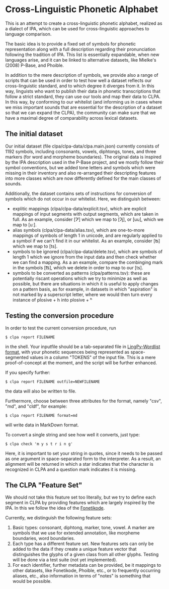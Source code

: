 Cross-Linguistic Phonetic Alphabet
==================================

This is an attempt to create a cross-linguistic phonetic alphabet, realized as
a dialect of IPA, which can be used for cross-linguistic approaches to language
comparison.

The basic idea is to provide a fixed set of symbols for phonetic representation
along with a full description regarding their pronunciation following the
tradition of IPA. This list is essentially expandable, when new languages
arise, and it can be linked to alternative datasets, like Mielke's (2008)
P-Base, and Phoible.

In addition to the mere description of symbols, we provide also a range of
scripts that can be used in order to test how well a dataset reflects our
cross-linguistic standard, and to which degree it diverges from it. In this
way, linguists who want to publish their data in phonetic transcriptions that
follow a strict standard, they can use our tools and map their data to CLPA. In
this way, by conforming to our whitelist (and informing us in cases where we
miss important sounds that are essential for the description of a dataset so
that we can expand the CLPA), the community can make sure that we have a
maximal degree of comparability across lexical datasets. 

## The initial dataset

Our initial dataset (file clpa/clpa-data/clpa.main.json) currently consists of 1192 symbols,
including consonants, vowels, diphtongs, tones, and three markers (for word and
morpheme boundaries).  The original data is inspired by the IPA description
used in the P-Base project, and we mostly follow their symbol conventions, but
we added tone letters and symbols which were missing in their inventory and also re-arranged their descripting features into more classes which are now differently defined for the main classes of sounds.

Additionally, the dataset contains sets of instructions for conversion of
symbols which do not occur in our whitelist. Here, we distinguish between:

* explitic mappings (clpa/clpa-data/explicit.tsv), which are explicit mappings of input segments with output segments, which are taken in full. As an example, consider [ʔʲ] which we map to [ʔj], or [uu], which we map to [uː].
* alias symbols (clpa/clpa-data/alias.tsv), which are one-to-more mappings of symbols of length 1 in unicode, and are regularly applied to a symbol if we can't find it in our whitelist. As an example, consider [ʦ] which we map to [ts].
* symbols to be ignored (clpa/clpa-data/delete.tsv), which are symbols of length 1 which we ignore from the input data and then check whether we can find a mapping. As a an example, compare the combinging mark in the symbols [t͡s], which we delete in order to map to our [ts].
* symbols to be converted as patterns (clpa/patterns.tsv): these are potentially riscant operations which we try to minimize as well as possible, but there are situations in which it is useful to apply changes on a pattern basis, as for example, in datasets in which "aspiration" is not marked by a superscript letter, where we would then turn every instance of plosive + h into plosive + ʰ


## Testing the conversion procedure

In order to test the current conversion procedure, run 

```shell
$ clpa report FILENAME
```

in the shell. Your inputfile should be a tab-separated file in [LingPy-Wordlist format](http://lingpy.org/tutorial/lingpy.basic.wordlist.html), with your phonetic sequences being represented as space-segmented values in a column "TOKENS" of the input file. This is a mere proof-of-concept at the moment, and the script will be further enhanced. 

If you specify further:

```shell
$ clpa report FILENAME outfile=NEWFILENAME
```
the data will also be written to file.

Furthermore, choose between three attributes for the format, namely "csv", "md", and "cldf", for example:

```shell
$ clpa report FILENAME format=md
```
will write data in MarkDown format.

To convert a single string and see how well it converts, just type:

```shell
$ clpa check 'm y s t r i n g'
```

Here, it is important to set your string in quotes, since it needs to be passed as one argument in space-separated form to the interpreter. As a result, an alignment will be returned in which a star indicates that the character is recognized in CLPA and a question mark indicates it is missing.

## The CLPA "Feature Set"

We should not take this feature set too literally, but we try to define each segment in CLPA by providing
features which are largely inspired by the IPA. In this we follow the idea of the [Fonetikode](https://github.com/ddediu/phon-class-counts). 

Currently, we distinguish the following feature sets:

1. Basic types: consonant, diphtong, marker, tone, vowel. A marker are symbols that we use for extended annotation, like morpheme boundaries, word boundaries.
2. Each type has a different feature set. New features sets can only be added to the data if they create a unique feature vector that distinguishes the glyphs of a given class from all other glyphs. Testing will be done via a test suite (not yet implemented).
3. For each identifier, further metadata can be provided, be it mappings to other datasets, like Fonetikode, Phoible, etc., or to frequently occurring aliases, etc., also information in terms of "notes" is something that would be possible.
